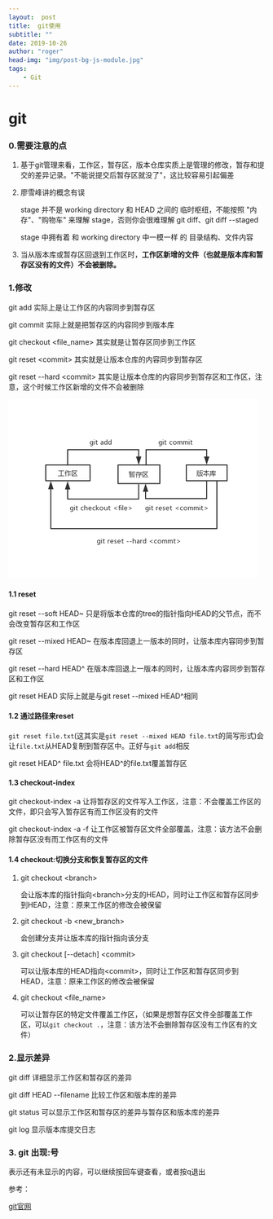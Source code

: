 ```yaml
---
layout:	 post
title:	git使用
subtitle: ""
date: 2019-10-26
author: "roger"
head-img: "img/post-bg-js-module.jpg"
tags:
    - Git
---
```




# git

### 0.需要注意的点

1. 基于git管理来看，工作区，暂存区，版本仓库实质上是管理的修改，暂存和提交的差异记录。"不能说提交后暂存区就没了"，这比较容易引起偏差

2. 廖雪峰讲的概念有误

   stage 并不是 working directory 和 HEAD 之间的 临时枢纽，不能按照 "内存"、"购物车" 来理解 stage，否则你会很难理解 git diff、git diff --staged

   stage 中拥有着 和 working directory 中一模一样 的 目录结构、文件内容

3. 当从版本库或暂存区回退到工作区时，**工作区新增的文件（也就是版本库和暂存区没有的文件）不会被删除。**

### 1.修改

git add 实际上是让工作区的内容同步到暂存区

git commit 实际上就是把暂存区的内容同步到版本库

git checkout <file_name> 其实就是让暂存区同步到工作区

git reset \<commit> 其实就是让版本仓库的内容同步到暂存区

git reset --hard \<commit> 其实是让版本仓库的内容同步到暂存区和工作区，注意，这个时候工作区新增的文件不会被删除


![](https://raw.githubusercontent.com/roger1245/ImgBed/master/img/2019-10-26.jpg)

#### 1.1 reset 

git reset --soft  HEAD~ 只是将版本仓库的tree的指针指向HEAD的父节点，而不会改变暂存区和工作区

git reset --mixed HEAD~  在版本库回退上一版本的同时，让版本库内容同步到暂存区

git reset --hard HEAD^ 在版本库回退上一版本的同时，让版本库内容同步到暂存区和工作区

git reset HEAD 实际上就是与git reset --mixed HEAD^相同

#### 1.2 通过路径来reset

`git reset file.txt`(这其实是`git reset --mixed HEAD file.txt`的简写形式)会让`file.txt`从HEAD复制到暂存区中。正好与`git add`相反

git reset HEAD^  file.txt 会将HEAD^的file.txt覆盖暂存区

#### 1.3 checkout-index

git checkout-index -a 让将暂存区的文件写入工作区，注意：不会覆盖工作区的文件，即只会写入暂存区有而工作区没有的文件

git checkout-index -a -f 让工作区被暂存区文件全部覆盖，注意：该方法不会删除暂存区没有而工作区有的文件

#### 1.4 checkout:切换分支和恢复暂存区的文件

1. git checkout \<branch>

   会让版本库的指针指向\<branch>分支的HEAD，同时让工作区和暂存区同步到HEAD，注意：原来工作区的修改会被保留

2. git checkout -b \<new_branch>

   会创建分支并让版本库的指针指向该分支

3. git checkout [--detach] \<commit>

   可以让版本库的HEAD指向\<commit>，同时让工作区和暂存区同步到HEAD，注意：原来工作区的修改会被保留

4. git checkout \<file_name>  

   可以让暂存区的特定文件覆盖工作区，（如果是想暂存区文件全部覆盖工作区，可以`git checkout .`，注意：该方法不会删除暂存区没有工作区有的文件）

### 2.显示差异

git diff 详细显示工作区和暂存区的差异

git diff HEAD --filename  比较工作区和版本库的差异

git status 可以显示工作区和暂存区的差异与暂存区和版本库的差异

git log 显示版本库提交日志



### 3.  git 出现:号

表示还有未显示的内容，可以继续按回车键查看，或者按q退出

参考：

[git官网](https://git-scm.com/book/zh/v2/Git-%E5%B7%A5%E5%85%B7-%E9%87%8D%E7%BD%AE%E6%8F%AD%E5%AF%86#r_git_reset)